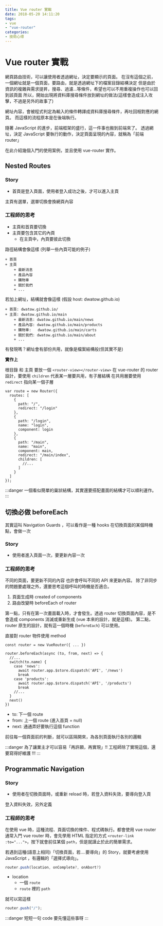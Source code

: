 ```yaml
---
title: Vue router 實戰
date: 2018-05-20 14:11:20
tags:
- vue
- "vue-router"
categories:
- 技術心得
---
```


# Vue router 實戰

網頁路由技術，可以讓使用者透過網址，決定要顯示的頁面。
在沒有這個之前，一個網址就是一個頁面，要路由，就是透過網址下的檔案目錄結構決定
但是由於資訊的複雜與需求提昇，搜尋、過濾...等條件，希望也可以不用重複操作也可以回到該頁面
所以，開始出現將資料庫搜尋條件放到網址的做法(這樣會造成注入攻擊，不過是另外的故事了)

網址內容，會被程式判定為輸入的條件轉譯成資料庫搜尋條件，再吐回相對應的網頁。
而這樣的流程原本是在後端執行。

隨著 JavaScript 的進步，前端框架的盛行，這一件事也搬到前端來了。
透過網址，決定 JavaScript 要執行的動作，決定頁面呈現的內容，就稱為「前端 router」

在此介紹幾個入門的使用案例，並且使用 vue-router 實作。

## Nested Routes

### Story

- 首頁是登入頁面，使用者登入成功之後，才可以進入主頁

主頁有選單，選單切換會換網頁內容

### 工程師的思考

- 主頁和首頁要切換
- 主頁要包含其它的內頁
  - 在主頁中，內頁要彼此切換

路徑結構會像這樣 (列舉一些內頁可能的例子)

```
+ 首頁
+ 主頁
    + 最新消息
    + 產品內容
    + 購物車
    + 關於我們
    + ...
```

若加上網址，結構就會像這樣
(假設 host: dwatow.github.io)

```
+ 首頁: dwatow.github.io/
+ 主頁: dwatow.github.io/main
    + 最新消息: dwatow.github.io/main/news
    + 產品內容: dwatow.github.io/main/products
    + 購物車:   dwatow.github.io/main/carts
    + 關於我們: dwatow.github.io/main/about
    + ...
```

有發現嗎？網址會有部份共用，就像是檔案結構般(但其實不是)

**實作上**

根目錄 和 主頁 要放一個 `<router-view></router-view>`
在 vue-router 的 router 設計，要使用 `children` 代表某一層要共用，有子層結構
在共用層要使用 `redirect` 指向某一個子層

```javascript=
var route = new Router({
  routes: [
    {
      path: "/",
      redirect: "/login"
    },
    {
      path: "/login",
      name: "login",
      component: login
    },
    {
      path: "/main",
      name: "main",
      component: main,
      redirect: "/main/index",
      children: [
        //...
      ]
    }
  ]
});
```

:::danger
一個看似簡單的巢狀結構，其實還要搭配畫面的結構才可以順利運作。
:::

## 切換必做 beforeEach

其實這叫 Navigation Guards ，可以看作是一種 hooks
在切換頁面的某個時機點，會做一次

### Story

- 使用者進入頁面一次，要更新內容一次

### 工程師的思考

不同的頁面，要更新不同的內容
也許會呼叫不同的 API 來更新內容。
除了非同步的問題要處理之外，還要思考這個呼叫的時機是否適合。

1. 頁面生成時 created of components
2. 路由改變時 beforeEach of router

第一點，只有在第一次畫面載入時，才會發生。透過 router 切換頁面內容，是不會造成 components 消滅或重新生成 (vue 本來的設計，就是這樣)。
第二點， router 原生的設計，就有這一個時機 (`beforeEach`) 可以使用。

直接對 router 物件使用 method

```javascript=
const router = new VueRouter({ ... })

router.beforeEach(async (to, from, next) => {
  //...
  switch(to.name) {
    case 'news':
      await router.app.$store.dispatch('API', '/news')
      break
    case 'products':
      await router.app.$store.dispatch('API', '/products')
      break
    //...
  }
  next()
})
```

- to: 下一個 route
- from: 上一個 route (進入首頁 = null)
- next: 通通弄好要執行這個 function

前往每一個頁面前的判斷，就可以區隔開來，為各別頁面執行各別的邏輯

:::danger
為了讓業主才可以容易「再許願，再實現」!!
工程師除了實現這個，還要寫得好維護 !!!
:::

## Programmatic Navigation

### Story

- 使用者在切換頁面時，或重新 reload 時，若登入資料失效，要導向登入頁

登入資料失效，另外定義

### 工程師的思考

在使用 vue 時，這種流程、頁面切換的條件、程式碼執行。都會使用 vue router
通常入門 vue router 時，會先學用 HTML 指定的方式 `<router-link :to="...">`，按下就會前往某個 `path`，但是就謹止於此的簡單需求。

若遇到這種(語意上相同)「切換頁面，若....要導向」的 Story，就要考慮使用 JavaScript ，有邏輯的「選擇式導向」。

```javascript
router.push(location, onComplete?, onAbort?)
```

- location
  - 一個 `route`
  - `route` 裡的 `path`

就可以寫這樣

```javascript
router.push("/");
```

:::danger
短短一句 code 要先懂這些事呀
:::
